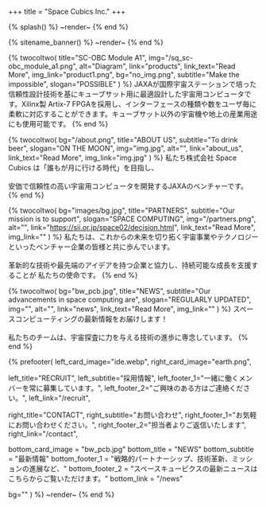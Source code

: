 +++
title = "Space Cubics Inc."
+++

{% splash() %}
~render~
{% end %}

{% sitename_banner() %}
~render~
{% end %}


{% twocoltwo(
  title="SC-OBC Module A1",
  img="/sq_sc-obc_module_a1.png",
  alt="Diagram",
  link="products",
  link_text="Read More",
  img_link="product1.png",
  bg="no_img.png",
  subtitle="Make the impossible",
  slogan="POSSIBLE"
) %}
JAXAが国際宇宙ステーションで培った信頼性設計技術を基にキューブサット用に最適設計した宇宙用コンピュータです。Xilinx製 Artix-7 FPGAを採用し、インターフェースの種類や数をユーザ毎に柔軟に対応することができます。キューブサット以外の宇宙機や地上の産業用途にも使用可能です。
{% end %}

{% twocoltwo(
  bg="/about.png",
  title="ABOUT US",
  subtitle="To drink beer",
  slogan="ON THE MOON",
  img="img.jpg",
  alt="",
  link="about_us",
  link_text="Read More",
  img_link="img.jpg"
) %}
私たち株式会社 Space Cubics は「誰もが月に行ける時代」を目指し、
<br><br>
安価で信頼性の高い宇宙用コンピュータを開発するJAXAのベンチャーです。
{% end %}


{% twocoltwo(
  bg="images/bg.jpg",
  title="PARTNERS",
  subtitle="Our mission is to support",
  slogan="SPACE COMPUTING",
  img="/partners.png",
  alt="",
  link="https://sii.or.jp/space02/decision.html",
  link_text="Read More",
  img_link=""
) %}
私たちは、これからの未来を切り拓く宇宙事業やテクノロジーといったベンチャー企業の皆様と共に歩んでいます。
<br><br>
革新的な技術や最先端のアイデアを持つ企業と協力し、持続可能な成長を支援することが 私たちの使命です。
{% end %}


{% twocoltwo(
  bg="bw_pcb.jpg",
  title="NEWS",
  subtitle="Our advancements in space computing are",
  slogan="REGULARLY UPDATED",
  img="",
  alt="",
  link="news",
  link_text="Read More",
  img_link=""
) %}
スペースコンピューティングの最新情報をお届けします！ 
<br><br>
私たちのチームは、宇宙探査に力を与える技術の進歩に専念しています。
{% end %}


{% prefooter(
  left_card_image="ide.webp", 
  right_card_image="earth.png",

  left_title="RECRUIT",
  left_subtitle="採用情報",
  left_footer_1="一緒に働くメンバーを常に募集しています。",
  left_footer_2="ご興味のある方はご連絡ください。",
  left_link="/recruit",

  right_title="CONTACT",
  right_subtitle="お問い合わせ",
  right_footer_1="お気軽にお問い合わせください。",
  right_footer_2="担当者よりご返信いたします",
  right_link="/contact",

  bottom_card_image = "bw_pcb.jpg"
  bottom_title = "NEWS"
  bottom_subtitle = "最新情報"
  bottom_footer_1 = "戦略的パートナーシップ、技術革新、ミッションの進展など、"
  bottom_footer_2 = "スペースキュービクスの最新ニュースはこちらからご覧いただけます。"
  bottom_link = "/news"

  bg=""
) %}
~render~
{% end %}

